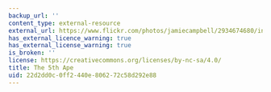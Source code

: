 ```yaml
---
backup_url: ''
content_type: external-resource
external_url: https://www.flickr.com/photos/jamiecampbell/2934674680/in/photolist-5tjYxj-pkuPE9-9c4VqQ-5H2XE4-4WCG1d-4YbRc2-7MBGRX-5BRHDA-eTPjQP-63FCuS-5d4gaA-7CpYLV-bV8iiC-4PNxin-5Y2icu-7KU5Vd-qfcJnd-5T8HhY-q13t5e-61TpiY-8xK4F5-9GSVay-67q1RT-9c4UBf-5cYUWv-a88PrQ-pZVmwN-pZW7Rb-pZW7E9-5d4gDA-HNx6N-5u2Gsy-a85MPB-6dJxqp-5XX3h6-4jFJRj-5cYVrk-fsQ7VY-pZW3Sj-qhtZzH-5tM3Eq-65Mt5K-9qJLGK-5DcNYN-7WeiiV-4jFJTS-9N7T7F-2ge5gL-F63TK-qfcJDf
has_external_licence_warning: true
has_external_license_warning: true
is_broken: ''
license: https://creativecommons.org/licenses/by-nc-sa/4.0/
title: The 5th Ape
uid: 22d2dd0c-0ff2-440e-8062-72c58d292e88
---
```

